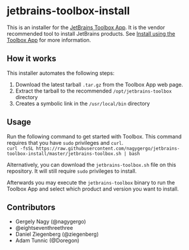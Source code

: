 # jetbrains-toolbox-install

This is an installer for the [JetBrains Toolbox App](https://www.jetbrains.com/toolbox-app/). It is the vendor recommended tool to install JetBrains products. See [Install using the Toolbox App](https://www.jetbrains.com/help/idea/installation-guide.html#toolbox) for more information.

## How it works

This installer automates the following steps:

1. Download the latest tarball `.tar.gz` from the Toolbox App web page.
2. Extract the tarball to the recommended `/opt/jetbrains-toolbox` directory
3. Creates a symbolic link in the `/usr/local/bin` directory

## Usage

Run the following command to get started with Toolbox. This command requires that you have `sudo` privileges and `curl`.  
`curl -fsSL https://raw.githubusercontent.com/nagygergo/jetbrains-toolbox-install/master/jetbrains-toolbox.sh | bash`

Alternatively, you can download the `jetbrains-toolbox.sh` file on this repository. It will still require `sudo` privileges to install.

Afterwards you may execute the `jetbrains-toolbox` binary to run the Toolbox App and select which product and version you want to install.

## Contributors

 - Gergely Nagy (@nagygergo)
 - @eightseventhreethree
 - Daniel Ziegenberg (@ziegenberg)
 - Adam Tunnic (@Doregon)


